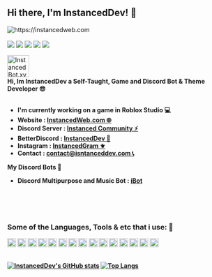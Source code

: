 ## Hi there, I'm InstancedDev! 👋

<img src="https://cdn.discordapp.com/attachments/1003827144058744893/1025525905847758870/Discord_Banner.png?size=4096" alt="https://instancedweb.com" style="max-width: 100%;"> <br><br>
<a href="https://instagram.com/instancedgramm"><img src="https://img.shields.io/badge/Instagram-E4405F?style=for-the-badge&logo=instagram&logoColor=white" data-canonical-src="https://img.shields.io/badge/Instagram-E4405F?style=for-the-badge&logo=instagram&logoColor=white" style="max-width: 100%;"></a>
<a href="https://instancedweb.com/"><img src="https://img.shields.io/badge/website-000000?style=for-the-badge&logo=About.me&logoColor=white" data-canonical-src="https://img.shields.io/badge/website-000000?style=for-the-badge&logo=About.me&logoColor=white" style="max-width: 100%;"></a>
<a href="https://linktr.ee/instanceddev"><img src="https://img.shields.io/badge/linktree-39E09B?style=for-the-badge&logo=linktree&logoColor=white" data-canonical-src="https://img.shields.io/badge/linktree-39E09B?style=for-the-badge&logo=linktree&logoColor=white" style="max-width: 100%;"></a>
<a href="https://discord.gg/j6NawetV9y" rel="nofollow"><img src="https://camo.githubusercontent.com/3f990cfefb64f13d28397fe586c3aa38a81fde585de479205d63c79363ebe07a/68747470733a2f2f696d672e736869656c64732e696f2f62616467652f446973636f72642d3732383944413f7374796c653d666f722d7468652d6261646765266c6f676f3d646973636f7264266c6f676f436f6c6f723d7768697465" data-canonical-src="https://img.shields.io/badge/Discord-7289DA?style=for-the-badge&amp;logo=discord&amp;logoColor=white" style="max-width: 100%;"></a> <a href="mailto:instancedcontact@gmail.com"><img src="https://camo.githubusercontent.com/927d6b3961fa048ff7303daf291cb5869dfa25018997cf8c1373c2f6a85b1458/68747470733a2f2f696d672e736869656c64732e696f2f62616467652f2d476d61696c2d2532333333333f7374796c653d666f722d7468652d6261646765266c6f676f3d676d61696c266c6f676f436f6c6f723d7768697465" data-canonical-src="https://img.shields.io/badge/-Gmail-%23333?style=for-the-badge&amp;logo=gmail&amp;logoColor=white" style="max-width: 100%;"></a>

<a href="https://bot.instanced.com" rel="nofollow">
		<img align="left" alt="InstancedBot.xyz - Discord Bot" width="50px" src="https://cdn.discordapp.com/attachments/1003827144058744893/1025527223907778561/ibot.png" style="max-width:100%;"></a>
<br>
<br>
<br>
<b>Hi, Im InstancedDev a Self-Taught, Game and Discord Bot & Theme Developer 😎</b>
<br>
<br>
<ul>
  <li><b>I'm currently working on a game in Roblox Studio 💻</b></li>
  <li><b>Website : <a href="https://InstancedWeb.com">InstancedWeb.com 🌐</a></b></li>
  <li><b>Discord Server : <a href="https://dsc.gg/instanceddev">Instanced Community ⚡</a></b></li>
<li><b>BetterDiscord : <a href="https://betterdiscord.app/developer/InstancedDev">InstancedDev 🌌</a></b></li>
<li><b>Instagram : <a href="https://instagram.com/instancedgramm">InstancedGram ⚜</a></b></li>
  <li><b>Contact : <a href="https://instancedweb.com/contact">contact@isntanceddev.com 📞</a></b></li>
</ul>
<b>My Discord Bots 🤖<b>
<ul>
  <li><b>Discord Multipurpose and Music Bot : <a href="https://dsc.gg/instancedbot">iBot</a></b></li>
</ul>
<br><br>

<br>
<h3>Some of the Languages, Tools & etc that i use: 🔧</h3>
<code><a target="_blank" rel="noopener noreferrer" href="https://img.shields.io/badge/Python-3776AB?style=for-the-badge&logo=python&logoColor=white"><img height="20" src="https://img.shields.io/badge/Python-3776AB?style=for-the-badge&logo=python&logoColor=white" style="max-width:100%;"></a></code>
<code><a target="_blank" rel="noopener noreferrer" href="https://img.shields.io/badge/Lua-05DCDB?style=for-the-badge&logo=lua&logoColor=027D7C"><img height="20" src="https://img.shields.io/badge/Lua-05DCDB?style=for-the-badge&logo=lua&logoColor=027D7C" style="max-width:100%;"></a></code>
<code><a target="_blank" rel="noopener noreferrer" href="https://img.shields.io/badge/HTML5-E34F26?style=for-the-badge&logo=html5&logoColor=white"><img height="20" src="https://img.shields.io/badge/HTML5-E34F26?style=for-the-badge&logo=html5&logoColor=white" style="max-width:100%;"></a></code>
<code><a target="_blank" rel="noopener noreferrer" href="https://img.shields.io/badge/PHP-777BB4?style=for-the-badge&logo=php&logoColor=white"><img height="20" src="https://img.shields.io/badge/PHP-777BB4?style=for-the-badge&logo=php&logoColor=white" style="max-width:100%;"></a></code>
<code><a target="_blank" rel="noopener noreferrer" href="https://img.shields.io/badge/Node.js-339933?style=for-the-badge&logo=nodedotjs&logoColor=white"><img height="20" src="https://img.shields.io/badge/Node.js-339933?style=for-the-badge&logo=nodedotjs&logoColor=white" style="max-width:100%;"></a></code>
<code><a target="_blank" rel="noopener noreferrer" href="https://img.shields.io/badge/npm-CB3837?style=for-the-badge&logo=npm&logoColor=white"><img height="20" src="https://img.shields.io/badge/npm-CB3837?style=for-the-badge&logo=npm&logoColor=white" style="max-width:100%;"></a></code>
<code><a target="_blank" rel="noopener noreferrer" href="https://img.shields.io/badge/Visual_Studio-5C2D91?style=for-the-badge&logo=visual%20studio&logoColor=white"><img height="20" src="https://img.shields.io/badge/Visual_Studio-5C2D91?style=for-the-badge&logo=visual%20studio&logoColor=white" style="max-width:100%;"></a></code>
<code><a target="_blank" rel="noopener noreferrer" href="https://img.shields.io/badge/PyCharm-000000.svg?&style=for-the-badge&logo=PyCharm&logoColor=white"><img height="20" src="https://img.shields.io/badge/PyCharm-000000.svg?&style=for-the-badge&logo=PyCharm&logoColor=white" style="max-width:100%;"></a></code>	
<code><a target="_blank" rel="noopener noreferrer" href="https://img.shields.io/badge/Adobe-After%20Effects-CF96FD?style=for-the-badge&logo=Adobe-After-Effects&labelColor=393665&logoWidth=15"><img height="20" src="https://img.shields.io/badge/Adobe-After%20Effects-CF96FD?style=for-the-badge&logo=Adobe-After-Effects&labelColor=393665&logoWidth=15" style="max-width:100%;"></a></code>
<code><a target="_blank" rel="noopener noreferrer" href="https://img.shields.io/badge/Adobe-Photoshop-31A8FF?style=for-the-badge&logo=Adobe-Photoshop&labelColor=0a446b&logoWidth=15"><img height="20" src="https://img.shields.io/badge/Adobe-Photoshop-31A8FF?style=for-the-badge&logo=Adobe-Photoshop&labelColor=0a446b&logoWidth=15" style="max-width:100%;"></a></code>
<code><a target="_blank" rel="noopener noreferrer" href="https://img.shields.io/badge/Adobe-Premiere%20Pro-9999FF?style=for-the-badge&logo=Adobe-Premiere%20Pro&labelColor=2f2f5b&logoWidth=15"><img height="20" src="https://img.shields.io/badge/Adobe-Premiere%20Pro-9999FF?style=for-the-badge&logo=Adobe-Premiere%20Pro&labelColor=2f2f5b&logoWidth=15" style="max-width:100%;"></a></code>
<code><a target="_blank" rel="noopener noreferrer" href="https://img.shields.io/badge/PlayStation-003791?style=for-the-badge&logo=playstation&logoColor=white"><img height="20" src="https://img.shields.io/badge/PlayStation-003791?style=for-the-badge&logo=playstation&logoColor=white" style="max-width:100%;"></a></code>
<code><a target="_blank" rel="noopener noreferrer" href="https://img.shields.io/badge/Xbox-107C10?style=for-the-badge&logo=xbox&logoColor=white"><img height="20" src="https://img.shields.io/badge/Xbox-107C10?style=for-the-badge&logo=xbox&logoColor=white" style="max-width:100%;"></a></code>
<code><a target="_blank" rel="noopener noreferrer" href="https://img.shields.io/badge/Steam-000000?style=for-the-badge&logo=steam&logoColor=white"><img height="20" src="https://img.shields.io/badge/Steam-000000?style=for-the-badge&logo=steam&logoColor=white" style="max-width:100%;"></a></code>
<code><a target="_blank" rel="noopener noreferrer" href="https://img.shields.io/badge/OperaGX-FF1B2D?style=for-the-badge&logo=Opera&logoColor=white"><img height="20" src="https://img.shields.io/badge/OperaGX-FF1B2D?style=for-the-badge&logo=Opera&logoColor=white" style="max-width:100%;"></a></code>

<br>
<br>

[![InstancedDev's GitHub stats](https://github-readme-stats.vercel.app/api?username=InstancedDev&theme=midnight-purple&show_icons=true)](https://instancedweb.com)
[![Top Langs](https://github-readme-stats.vercel.app/api/top-langs/?username=InstancedDev&theme=midnight-purple&layout=compact)](https://instnacedweb.com)
